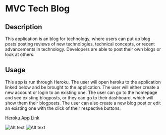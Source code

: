 # MVC Tech Blog

## Description

This application is an blog for technology, where users can put up blog posts posting reviews of new technologies, technical concepts, or recent advancements in technology. Developers are able to post their own blogs or look at others.

## Usage

This app is run through Heroku. The user will open heroku to the application linked below and be brought to the application. The user will either create a new account or login to an existing one. The user can go to the homepage and see existing blogposts, or they can go to their dashboard, which will show them their blogposts. The user can also create a new blog post or edit an existing one with the click of their respective buttons. 


[Heroku App Link](https://mvc-techblog1-0950fd193a34.herokuapp.com/)

![Alt text]()
![Alt text]()